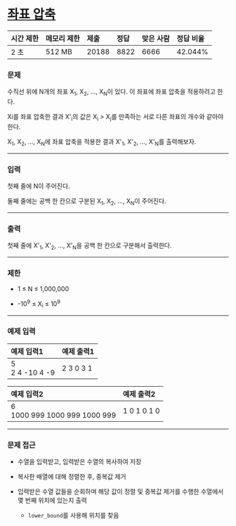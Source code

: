# [좌표 압축](https://www.acmicpc.net/problem/18870)

<div align = center>

| 시간 제한 | 메모리 제한 | 제출  | 정답 | 맞은 사람 | 정답 비율 |
| :-------- | :---------- | :---- | :--- | :-------- | :-------- |
| 2 초      | 512 MB      | 20188 | 8822 | 6666      | 42.044%   |

</div>

### 문제

수직선 위에 N개의 좌표 X<sub>1</sub>, X<sub>2</sub>, ..., X<sub>N</sub>이 있다. 이 좌표에 좌표 압축을 적용하려고 한다.

Xi를 좌표 압축한 결과 X'<sub>i</sub>의 값은 X<sub>i</sub> > X<sub>j</sub>를 만족하는 서로 다른 좌표의 개수와 같아야 한다.

X<sub>1</sub>, X<sub>2</sub>, ..., X<sub>N</sub>에 좌표 압축을 적용한 결과 X'<sub>1</sub>, X'<sub>2</sub>, ..., X'<sub>N</sub>를 출력해보자.

---

### 입력

첫째 줄에 N이 주어진다.

둘째 줄에는 공백 한 칸으로 구분된 X<sub>1</sub>, X<sub>2</sub>, ..., X<sub>N</sub>이 주어진다.

---

### 출력

첫째 줄에 X'<sub>1</sub>, X'<sub>2</sub>, ..., X'<sub>N</sub>을 공백 한 칸으로 구분해서 출력한다.

---

### 제한

  - 1 ≤ N ≤ 1,000,000

  - -10<sup>9</sup> ≤ X<sub>i</sub> ≤ 10<sup>9</sup>

---

### 예제 입력

| 예제 입력1         | 예제 출력1 |
| :----------------- | :--------- |
| 5<br/>2 4 -10 4 -9 | 2 3 0 3 1  |

| 예제 입력2                       | 예제 출력2  |
| :------------------------------- | :---------- |
| 6<br/>1000 999 1000 999 1000 999 | 1 0 1 0 1 0 |

---

### 문제 접근

  - 수열을 입력받고, 입력받은 수열의 복사하여 저장

  - 복사한 배열에 대해 정렬한 후, 중복값 제거

  - 입력받은 수열 값들을 순회하며 해당 값이 정렬 및 중복값 제거를 수행한 수열에서 몇 번째 위치에 있는지 출력

    - `lower_bound`를 사용해 위치를 찾음